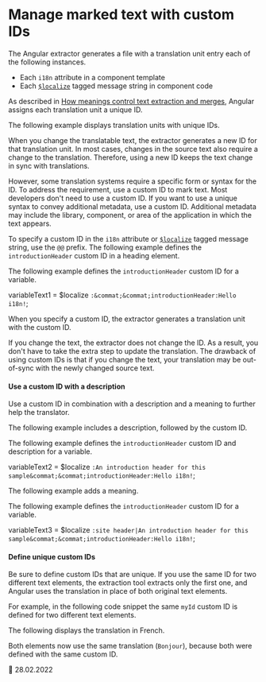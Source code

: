 # Manage marked text with custom IDs

The Angular extractor generates a file with a translation unit entry each of the following instances.

-   Each `i18n` attribute in a component template
-   Each [`$localize`][aioapilocalizeinitlocalize] tagged message string in component code

As described in [How meanings control text extraction and merges][aioguidei18ncommonpreparehowmeaningscontroltextextractionandmerges], Angular assigns each translation unit a unique ID.

The following example displays translation units with unique IDs.

<code-example header="messages.fr.xlf.html" path="i18n/doc-files/messages.fr.xlf.html" region="generated-id"></code-example>

When you change the translatable text, the extractor generates a new ID for that translation unit.
In most cases, changes in the source text also require a change to the translation.
Therefore, using a new ID keeps the text change in sync with translations.

However, some translation systems require a specific form or syntax for the ID.
To address the requirement, use a custom ID to mark text.
Most developers don't need to use a custom ID.
If you want to use a unique syntax to convey additional metadata, use a custom ID.
Additional metadata may include the library, component, or area of the application in which the text appears.

To specify a custom ID in the `i18n` attribute or [`$localize`][aioapilocalizeinitlocalize] tagged message string, use the `@@` prefix.
The following example defines the `introductionHeader` custom ID in a heading element.

<code-example header="app/app.component.html" path="i18n/doc-files/app.component.html" region="i18n-attribute-solo-id"></code-example>

The following example defines the `introductionHeader` custom ID for a variable.

<!--todo: replace with code example -->

<code-example format="typescript" language="typescript">

variableText1 = \$localize `:&commat;&commat;introductionHeader:Hello i18n!`;

</code-example>

When you specify a custom ID, the extractor generates a translation unit with the custom ID.

<code-example header="messages.fr.xlf.html" path="i18n/doc-files/messages.fr.xlf.html" region="custom-id"></code-example>

If you change the text, the extractor does not change the ID.
As a result, you don't have to take the extra step to update the translation.
The drawback of using custom IDs is that if you change the text, your translation may be out-of-sync with the newly changed source text.

#### Use a custom ID with a description

Use a custom ID in combination with a description and a meaning to further help the translator.

The following example includes a description, followed by the custom ID.

<code-example header="app/app.component.html" path="i18n/doc-files/app.component.html" region="i18n-attribute-id"></code-example>

The following example defines the `introductionHeader` custom ID and description for a variable.

<!--todo: replace with code example -->

<code-example format="typescript" language="typescript">

variableText2 = \$localize `:An introduction header for this sample&commat;&commat;introductionHeader:Hello i18n!`;

</code-example>

The following example adds a meaning.

<code-example header="app/app.component.html" path="i18n/doc-files/app.component.html" region="i18n-attribute-meaning-and-id"></code-example>

The following example defines the `introductionHeader` custom ID for a variable.

<!--todo: replace with code example -->

<code-example format="typescript" language="typescript">

variableText3 = \$localize `:site header|An introduction header for this sample&commat;&commat;introductionHeader:Hello i18n!`;

</code-example>

#### Define unique custom IDs

Be sure to define custom IDs that are unique.
If you use the same ID for two different text elements, the extraction tool extracts only the first one, and Angular uses the translation in place of both original text elements.

For example, in the following code snippet the same `myId` custom ID is defined for two different text elements.

<code-example header="app/app.component.html" path="i18n/doc-files/app.component.html" region="i18n-duplicate-custom-id"></code-example>

The following displays the translation in French.

<code-example header="src/locale/messages.fr.xlf" path="i18n/doc-files/messages.fr.xlf.html" region="i18n-duplicate-custom-id"></code-example>

Both elements now use the same translation \(`Bonjour`\), because both were defined with the same custom ID.

<code-example path="i18n/doc-files/rendered-output.html"></code-example>

<!-- links -->

[aioapilocalizeinitlocalize]: api/localize/init/$localize '$localize | init - localize - API | Angular'
[aioguidei18ncommonpreparehowmeaningscontroltextextractionandmerges]: guide/i18n-common-prepare#how-meanings-control-text-extraction-and-merges 'How meanings control text extraction and merges - Prepare components for translations | Angular'

<!-- external links -->

<!-- end links -->

:date: 28.02.2022
